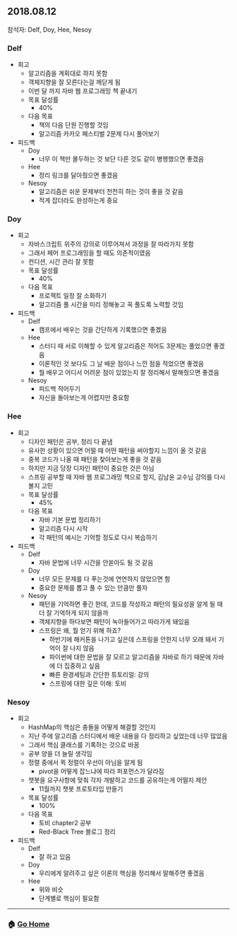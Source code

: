 ## 2018.08.12
참석자: Delf, Doy, Hee, Nesoy

### Delf
- 회고
  - 알고리즘을 계획대로 하지 못함
  - 객체지향을 잘 모른다는걸 깨닫게 됨
  - 이번 달 까지 자바 웹 프로그래밍 책 끝내기
  - 목표 달성률
    - 40%
  - 다음 목표
    - 책의 다음 단원 진행할 것임
    - 알고리즘 카카오 페스티벌 2문제 다시 풀어보기
- 피드백
  - Doy    
    - 너무 이 책만 몰두하는 것 보단 다른 것도 같이 병행했으면 좋겠음
  - Hee
    - 정리 링크를 달아줬으면 좋겠음
  - Nesoy
    - 알고리즘은 쉬운 문제부터 천천히 하는 것이 좋을 것 같음
    - 적게 잡더라도 완성하는게 중요

### Doy
- 회고
  - 자바스크립트 위주의 강의로 이루어져서 과정을 잘 따라가지 못함
  - 그래서 페어 프로그래밍을 할 때도 의존적이였음
  - 컨디션, 시간 관리 잘 못함
  - 목표 달성률
    - 40%
  - 다음 목표
    - 프로젝트 일정 잘 소화하기
    - 알고리즘 풀 시간을 미리 정해놓고 꼭 풀도록 노력할 것임
- 피드백
  - Delf
    - 캠프에서 배우는 것을 간단하게 기록했으면 좋곘음
  - Hee
    - 스터디 때 서로 이해할 수 있게 알고리즘은 적어도 3문제는 풀었으면 좋겠음
    - 이론적인 것 보다도 그 날 배운 점이나 느낀 점을 적었으면 좋겠음
    - 뭘 배우고 어디서 어려운 점이 있었는지 잘 정리해서 말해줬으면 좋겠음
  - Nesoy
    - 피드백 적어두기
    - 자신을 돌아보는게 어렵지만 중요함

### Hee
- 회고
  - 디자인 패턴은 공부, 정리 다 끝냄
  - 유사한 상황이 있으면 어떨 때 어떤 패턴을 써야할지 느낌이 올 것 같음
  - 중복 코드가 나올 때 패턴을 찾아보는게 좋을 것 같음
  - 하지만 지금 당장 디자인 패턴이 중요한 것은 아님
  - 스프링 공부할 때 자바 웹 프로그래밍 책으로 할지, 김남윤 교수님 강의를 다시 볼지 고민
  - 목표 달성률
    - 45%
  - 다음 목표
    - 자바 기본 문법 정리하기
    - 알고리즘 다시 시작   
    - 각 패턴의 예시는 기억할 정도로 다시 복습하기
- 피드백
  - Delf
    - 자바 문법에 너무 시간을 안쏟아도 될 것 같음
  - Doy
    - 너무 모든 문제를 다 푸는것에 연연하지 않았으면 함
    - 중요한 문제를 뽑고 풀 수 있는 만큼만 풀자
  - Nesoy
    - 패턴을 기억하면 좋긴 한데, 코드를 작성하고 패턴의 필요성을 알게 될 때 더 잘 기억하게 되지 않을까
    - 객체지향을 하다보면 패턴이 녹아들어가고 따라가게 돼있음
    - 스프링은 왜, 뭘 얻기 위해 하죠?
      - 하반기에 해커톤을 나가고 싶은데 스프링을 안한지 너무 오래 돼서 기억이 잘 나지 않음
      - 파이썬에 대한 문법을 잘 모르고 알고리즘을 자바로 하기 때문에 자바에 더 집중하고 싶음
      - 빠른 환경세팅과 간단한 튜토리얼: 강의
      - 스프링에 대한 깊은 이해: 토비

### Nesoy
- 회고
  - HashMap의 핵심은 충돌을 어떻게 해결할 것인지
  - 지난 주에 알고리즘 스터디에서 배운 내용을 다 정리하고 싶었는데 너무 많았음 
  - 그래서 핵심 클래스를 기록하는 것으로 바꿈
  - 공부 양을 더 늘릴 생각임
  - 정렬 중에서 퀵 정렬이 우선이 아님을 알게 됨
    - pivot을 어떻게 잡느냐에 따라 퍼포먼스가 달라짐
  - 챗봇을 요구사항에 맞춰 각자 개발하고 코드를 공유하는게 어떨지 제안
    - 11월까지 챗봇 프로토타입 만들기
  - 목표 달성률
    - 100%
  - 다음 목표
    - 토비 chapter2 공부
    - Red-Black Tree 블로그 정리
- 피드백
  - Delf
    - 잘 하고 있음
  - Doy
    - 우리에게 알려주고 싶은 이론의 핵심을 정리해서 말해주면 좋겠음
  - Hee
    - 위와 비슷
    - 단계별로 핵심이 필요함

---

### :house: [Go Home](https://github.com/WeareSoft/WWL)
